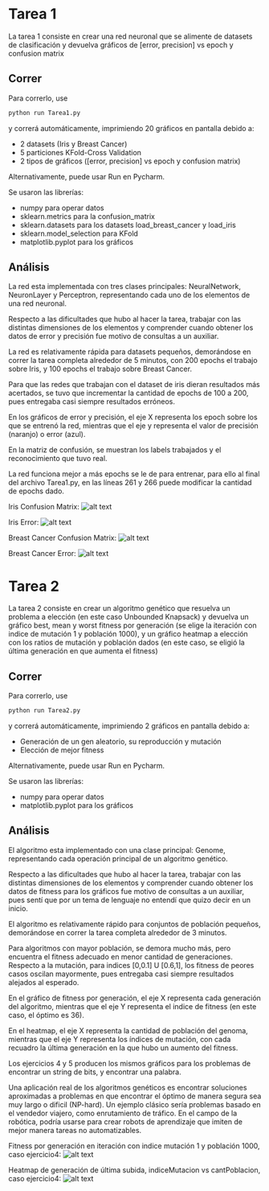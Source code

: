 # Tarea 1

La tarea 1 consiste en crear una red neuronal que se alimente de datasets de clasificación y devuelva gráficos de [error, precision] vs epoch y confusion matrix

## Correr

Para correrlo, use 

```bash
python run Tarea1.py
```

y correrá automáticamente, imprimiendo 20 gráficos en pantalla debido a:
- 2 datasets (Iris y Breast Cancer)
- 5 particiones KFold-Cross Validation
- 2 tipos de gráficos ([error, precision] vs epoch y confusion matrix)

Alternativamente, puede usar Run en Pycharm.

Se usaron las librerías:

- numpy para operar datos
- sklearn.metrics para la confusion_matrix
- sklearn.datasets para los datasets load_breast_cancer y load_iris
- sklearn.model_selection para KFold
- matplotlib.pyplot para los gráficos

## Análisis

La red esta implementada con tres clases principales: NeuralNetwork, NeuronLayer y Perceptron, representando cada uno de los elementos de una red neuronal.

Respecto a las dificultades que hubo al hacer la tarea, trabajar con las distintas dimensiones de los elementos y comprender cuando obtener los datos de error y precisión fue motivo de consultas a un auxiliar.

La red es relativamente rápida para datasets pequeños, demorándose en correr la tarea completa alrededor de 5 minutos, con 200 epochs el trabajo sobre Iris, y 100 epochs el trabajo sobre Breast Cancer.

Para que las redes que trabajan con el dataset de iris dieran resultados más acertados, se tuvo que incrementar la cantidad de epochs de 100 a 200, pues entregaba casi siempre resultados erróneos.

En los gráficos de error y precisión, el eje X representa los epoch sobre los que se entrenó la red, mientras que el eje y representa el valor de precisión (naranjo) o error (azul).

En la matriz de confusión, se muestran los labels trabajados y el reconocimiento que tuvo real.

La red funciona mejor a más epochs se le de para entrenar, para ello al final del archivo Tarea1.py, en las líneas 261 y 266 puede modificar la cantidad de epochs dado.

Iris Confusion Matrix: 
![alt text](https://raw.githubusercontent.com/jorgelobos/cc5114/feature/Tarea1/iris_confusion.png "Iris Confusion Matrix")

Iris Error: 
![alt text](https://raw.githubusercontent.com/jorgelobos/cc5114/feature/Tarea1/iris_error.png "Breast Cancer error")

Breast Cancer Confusion Matrix: 
![alt text](https://raw.githubusercontent.com/jorgelobos/cc5114/feature/Tarea1/breast_confusion.png "Breast Cancer Confusion Matrix")

Breast Cancer Error: 
![alt text](https://raw.githubusercontent.com/jorgelobos/cc5114/feature/Tarea1/breast_error.png "Breast Cancer Error")

# Tarea 2

La tarea 2 consiste en crear un algoritmo genético que resuelva un problema a elección (en este caso Unbounded Knapsack) y devuelva un gráfico best, mean y worst fitness por generación (se elige la iteración con indice de mutación 1 y población 1000), y un gráfico heatmap a elección con los ratios de mutación y población dados (en este caso, se eligió la última generación en que aumenta el fitness)

## Correr

Para correrlo, use 

```bash
python run Tarea2.py
```

y correrá automáticamente, imprimiendo 2 gráficos en pantalla debido a:
- Generación de un gen aleatorio, su reproducción y mutación
- Elección de mejor fitness

Alternativamente, puede usar Run en Pycharm.

Se usaron las librerías:

- numpy para operar datos
- matplotlib.pyplot para los gráficos

## Análisis

El algoritmo esta implementado con una clase principal: Genome, representando cada operación principal de un algoritmo genético.

Respecto a las dificultades que hubo al hacer la tarea, trabajar con las distintas dimensiones de los elementos y comprender cuando obtener los datos de fitness para los gráficos fue motivo de consultas a un auxiliar, pues sentí que por un tema de lenguaje no entendí que quizo decir en un inicio.

El algoritmo es relativamente rápido para conjuntos de población pequeños, demorándose en correr la tarea completa alrededor de 3 minutos.

Para algoritmos con mayor población, se demora mucho más, pero encuentra el fitness adecuado en menor cantidad de generaciones. Respecto a la mutación, para indices [0,0.1] U [0.6,1], los fitness de peores casos oscilan mayormente, pues entregaba casi siempre resultados alejados al esperado.

En el gráfico de fitness por generación, el eje X representa cada generación del algoritmo, mientras que el eje Y representa el indice de fitness (en este caso, el óptimo es 36).

En el heatmap, el eje X representa la cantidad de población del genoma, mientras que el eje Y representa los índices de mutación, con cada recuadro la última generación en la que hubo un aumento del fitness.

Los ejercicios 4 y 5 producen los mismos gráficos para los problemas de encontrar un string de bits, y encontrar una palabra.

Una aplicación real de los algoritmos genéticos es encontrar soluciones aproximadas a problemas en que encontrar el óptimo de manera segura sea muy largo o dificil (NP-hard). Un ejemplo clásico sería problemas basado en el vendedor viajero, como enrutamiento de tráfico. En el campo de la robótica, podría usarse para crear robots de aprendizaje que imiten de mejor manera tareas no automatizables.

Fitness por generación en iteración con indice mutación 1 y población 1000, caso ejercicio4: 
![alt text](https://raw.githubusercontent.com/jorgelobos/cc5114/feature/Tarea2/fitness.png "Fitness por generación en iteración con indice mutación 1 y población 1000, caso ejercicio4")

Heatmap de generación de última subida, indiceMutacion vs cantPoblacion, caso ejercicio4: 
![alt text](https://raw.githubusercontent.com/jorgelobos/cc5114/feature/Tarea2/heatmap.png "Heatmap de generación de última subida, indiceMutacion vs cantPoblacion, caso ejercicio4")


